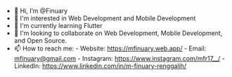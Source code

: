 - 👋 Hi, I’m @Finuary
- 👀 I'm interested in Web Development and Mobile Development
- 🌱 I'm currently learning Flutter
- 💞️ I'm looking to collaborate on Web Development, Mobile Development, and Open Source.
- 📫 How to reach me:
      - Website: https://mfinuary.web.app/
      - Email: mfinuary@gmail.com
      - Instagram: https://www.instagram.com/mfr17__/
      - LinkedIn: https://www.linkedin.com/in/m-finuary-renggalih/

<!---
Finuary/Finuary is a ✨ special ✨ repository because its `README.md` (this file) appears on your GitHub profile.
You can click the Preview link to take a look at your changes.
--->

